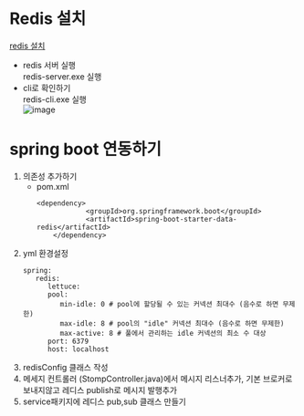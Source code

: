 
# Redis 설치
[redis 설치](https://github.com/microsoftarchive/redis/releases)

- redis 서버 실행  
 redis-server.exe 실행
- cli로 확인하기  
 redis-cli.exe 실행  
 ![image](https://user-images.githubusercontent.com/60701130/166664129-9669b46d-3143-4fc1-862f-e37aa9c37a15.png)

# spring boot 연동하기

1. 의존성 추가하기
    - pom.xml
        ```
        <dependency>
                    <groupId>org.springframework.boot</groupId>
                    <artifactId>spring-boot-starter-data-redis</artifactId>
            </dependency>
        ```
2. yml 환경설정
    ```
    spring:
       redis:
          lettuce:
          pool:
             min-idle: 0 # pool에 할당될 수 있는 커넥션 최대수 (음수로 하면 무제한)
             max-idle: 8 # pool의 "idle" 커넥션 최대수 (음수로 하면 무제한)
             max-active: 8 # 풀에서 관리하는 idle 커넥션의 최소 수 대상
          port: 6379
          host: localhost
    ```
 3. redisConfig 클래스 작성
 4. 메세지 컨트롤러 (StompController.java)에서 메시지 리스너추가, 기본 브로커로 보내지않고 레디스 publish로 메시지 발행추가
 5. service패키지에 레디스 pub,sub 클래스 만들기
